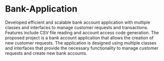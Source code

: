 # Bank-Application
Developed efficient and scalable bank account application with multiple classes and interfaces to manage customer requests and transactions. Features include CSV file reading and account access code generation.
The proposed project is a bank account application that allows the creation of new customer requests. The application is designed using multiple classes and interfaces that provide the necessary functionality to manage customer requests and create new bank accounts.

